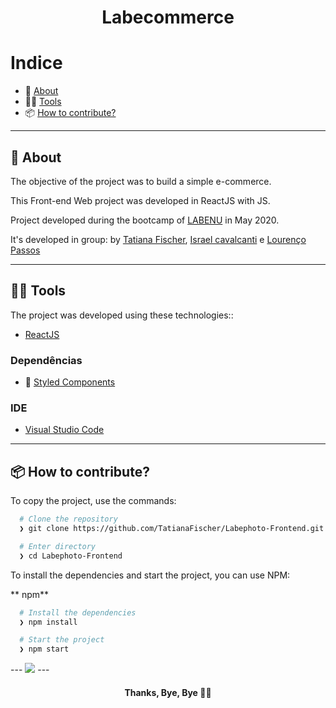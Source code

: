 
<h1 align="center"> Labecommerce </h1>

# Indice

- :rocket: [About](#rocket-sobre-o-projeto)
- 👨‍💻️ [Tools](#%EF%B8%8F-tecnogias-utilizadas)
- 📦️ [How to contribute?](#%EF%B8%8F-como-utilizar-o-projeto)


---

## :rocket: About

The objective of the project was to build a simple e-commerce.

This Front-end Web project was developed in ReactJS with JS.

Project developed during the bootcamp of [LABENU](https://www.labenu.com.br/) in May 2020.

 It's developed in group: by [Tatiana Fischer](https://github.com/TatianaFischer), [Israel cavalcanti](https://github.com/IsraelQCavalcanti) e [Lourenço Passos](https://github.com/lourencopassos) 

---

## 👨‍💻️ Tools

The project was developed using these technologies::

- [ReactJS](https://reactjs.org/)

### Dependências

- :nail_care: [Styled Components](https://styled-components.com/)


### IDE

- [Visual Studio Code](https://code.visualstudio.com/)

---

## 📦️ How to contribute?

To copy the project, use the commands:

```bash
  # Clone the repository
  ❯ git clone https://github.com/TatianaFischer/Labephoto-Frontend.git

  # Enter directory
  ❯ cd Labephoto-Frontend
```

To install the dependencies and start the project, you can use NPM:

** npm**

```bash
  # Install the dependencies
  ❯ npm install

  # Start the project
  ❯ npm start
```


<p>
---
 <img src="./gif.gif"/>  
---

<h4 align="center">
  Thanks, Bye, Bye 👋️💙
</h4>

